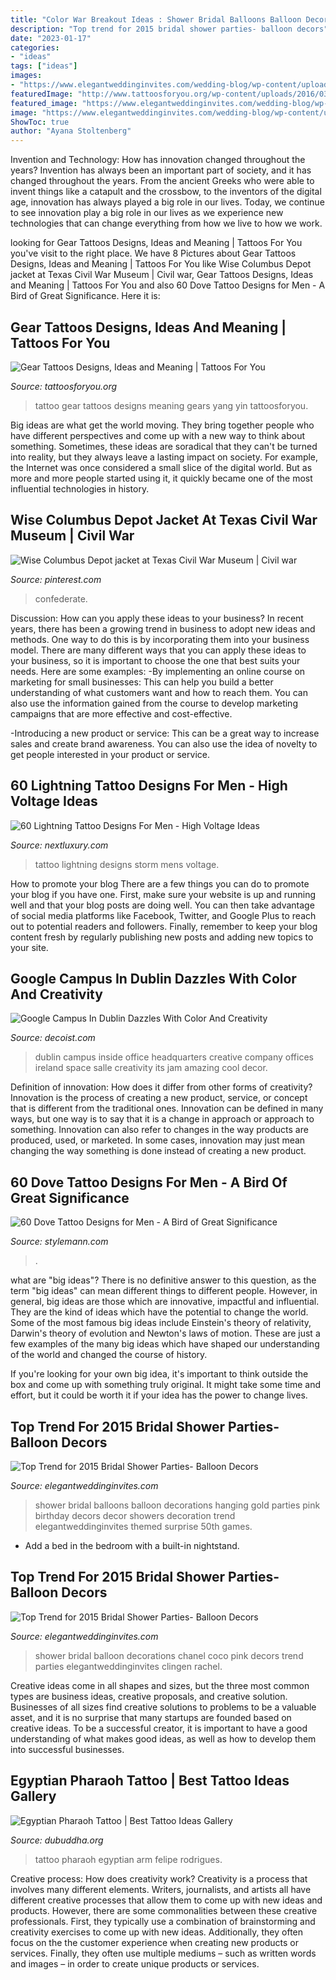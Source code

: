 ```yaml
---
title: "Color War Breakout Ideas : Shower Bridal Balloons Balloon Decorations Hanging Gold Parties Pink Birthday Decors Decor Showers Decoration Trend Elegantweddinginvites Themed Surprise 50th Games"
description: "Top trend for 2015 bridal shower parties- balloon decors"
date: "2023-01-17"
categories:
- "ideas"
tags: ["ideas"]
images:
- "https://www.elegantweddinginvites.com/wedding-blog/wp-content/uploads/2015/01/hanging-gold-balloon-decorations-for-gold-and-pink-bridal-shower-parties-2015.jpg"
featuredImage: "http://www.tattoosforyou.org/wp-content/uploads/2016/03/Gears-Tattoo.jpg"
featured_image: "https://www.elegantweddinginvites.com/wedding-blog/wp-content/uploads/2015/01/hanging-gold-balloon-decorations-for-gold-and-pink-bridal-shower-parties-2015.jpg"
image: "https://www.elegantweddinginvites.com/wedding-blog/wp-content/uploads/2015/01/coco-chanel-inspired-pink-and-black-bridal-shower-ideas-with-balloon-decorations.jpg"
ShowToc: true
author: "Ayana Stoltenberg"
---
```



Invention and Technology: How has innovation changed throughout the years?
Invention has always been an important part of society, and it has changed throughout the years. From the ancient Greeks who were able to invent things like a catapult and the crossbow, to the inventors of the digital age, innovation has always played a big role in our lives. Today, we continue to see innovation play a big role in our lives as we experience new technologies that can change everything from how we live to how we work.

	

		
looking for Gear Tattoos Designs, Ideas and Meaning | Tattoos For You you've visit to the right place. We have 8 Pictures about Gear Tattoos Designs, Ideas and Meaning | Tattoos For You like Wise Columbus Depot jacket at Texas Civil War Museum | Civil war, Gear Tattoos Designs, Ideas and Meaning | Tattoos For You and also 60 Dove Tattoo Designs for Men - A Bird of Great Significance. Here it is:
		
    
## Gear Tattoos Designs, Ideas And Meaning | Tattoos For You

<img loading=lazy src="http://www.tattoosforyou.org/wp-content/uploads/2016/03/Gears-Tattoo.jpg" onerror="this.onerror=null;this.src='https://tse1.mm.bing.net/th?id=OIP.joSBfy_eOwVAxej9F5QMYQHaLL&amp;pid=15.1';" alt="Gear Tattoos Designs, Ideas and Meaning | Tattoos For You">

_Source: tattoosforyou.org_

>tattoo gear tattoos designs meaning gears yang yin tattoosforyou. 

	

Big ideas are what get the world moving. They bring together people who have different perspectives and come up with a new way to think about something. Sometimes, these ideas are soradical that they can't be turned into reality, but they always leave a lasting impact on society. For example, the Internet was once considered a small slice of the digital world. But as more and more people started using it, it quickly became one of the most influential technologies in history.

    
## Wise Columbus Depot Jacket At Texas Civil War Museum | Civil War

<img loading=lazy src="https://i.pinimg.com/736x/25/e0/ff/25e0ffe2e05c0b0d0ccc21a3fc336474.jpg" onerror="this.onerror=null;this.src='https://tse3.mm.bing.net/th?id=OIP.FJdFpfcFeK7b_2kVlrIY3AHaJ3&amp;pid=15.1';" alt="Wise Columbus Depot jacket at Texas Civil War Museum | Civil war">

_Source: pinterest.com_

>confederate. 

	

Discussion: How can you apply these ideas to your business?
In recent years, there has been a growing trend in business to adopt new ideas and methods. One way to do this is by incorporating them into your business model. There are many different ways that you can apply these ideas to your business, so it is important to choose the one that best suits your needs. Here are some examples: 
-By implementing an online course on marketing for small businesses: This can help you build a better understanding of what customers want and how to reach them. You can also use the information gained from the course to develop marketing campaigns that are more effective and cost-effective. 

-Introducing a new product or service: This can be a great way to increase sales and create brand awareness. You can also use the idea of novelty to get people interested in your product or service.

    
## 60 Lightning Tattoo Designs For Men - High Voltage Ideas

<img loading=lazy src="http://nextluxury.com/wp-content/uploads/electrical-storm-lightning-tattoo-for-men-on-bicep.jpg" onerror="this.onerror=null;this.src='https://tse1.mm.bing.net/th?id=OIP.3A8_OifwAstGzpFx1WHX8AHaG_&amp;pid=15.1';" alt="60 Lightning Tattoo Designs For Men - High Voltage Ideas">

_Source: nextluxury.com_

>tattoo lightning designs storm mens voltage. 

	

How to promote your blog
There are a few things you can do to promote your blog if you have one. First, make sure your website is up and running well and that your blog posts are doing well. You can then take advantage of social media platforms like Facebook, Twitter, and Google Plus to reach out to potential readers and followers. Finally, remember to keep your blog content fresh by regularly publishing new posts and adding new topics to your site.

    
## Google Campus In Dublin Dazzles With Color And Creativity

<img loading=lazy src="http://cdn.decoist.com/wp-content/uploads/2013/08/Rock-on-inside-the-Google-Dublin-Campus.jpg" onerror="this.onerror=null;this.src='https://tse4.mm.bing.net/th?id=OIP.lWEWhAl3s6PEqt1CAZ8g6wHaE8&amp;pid=15.1';" alt="Google Campus In Dublin Dazzles With Color And Creativity">

_Source: decoist.com_

>dublin campus inside office headquarters creative company offices ireland space salle creativity its jam amazing cool decor. 

	

Definition of innovation: How does it differ from other forms of creativity?
Innovation is the process of creating a new product, service, or concept that is different from the traditional ones. Innovation can be defined in many ways, but one way is to say that it is a change in approach or approach to something. Innovation can also refer to changes in the way products are produced, used, or marketed. In some cases, innovation may just mean changing the way something is done instead of creating a new product.

    
## 60 Dove Tattoo Designs For Men - A Bird Of Great Significance

<img loading=lazy src="https://stylemann.com/wp-content/uploads/2016/11/Dove-Tattoo-39-650x650.jpg" onerror="this.onerror=null;this.src='https://tse4.mm.bing.net/th?id=OIP.Ljlf8yOw83woccNb0i_IgwHaHa&amp;pid=15.1';" alt="60 Dove Tattoo Designs for Men - A Bird of Great Significance">

_Source: stylemann.com_

>. 

	

what are "big ideas"?
There is no definitive answer to this question, as the term "big ideas" can mean different things to different people. However, in general, big ideas are those which are innovative, impactful and influential. They are the kind of ideas which have the potential to change the world.
Some of the most famous big ideas include Einstein's theory of relativity, Darwin's theory of evolution and Newton's laws of motion. These are just a few examples of the many big ideas which have shaped our understanding of the world and changed the course of history.

If you're looking for your own big idea, it's important to think outside the box and come up with something truly original. It might take some time and effort, but it could be worth it if your idea has the power to change lives.

    
## Top Trend For 2015 Bridal Shower Parties- Balloon Decors

<img loading=lazy src="https://www.elegantweddinginvites.com/wedding-blog/wp-content/uploads/2015/01/hanging-gold-balloon-decorations-for-gold-and-pink-bridal-shower-parties-2015.jpg" onerror="this.onerror=null;this.src='https://tse4.mm.bing.net/th?id=OIP.3yoo9b4DWN9CEJCy-KSNmwHaPe&amp;pid=15.1';" alt="Top Trend for 2015 Bridal Shower Parties- Balloon Decors">

_Source: elegantweddinginvites.com_

>shower bridal balloons balloon decorations hanging gold parties pink birthday decors decor showers decoration trend elegantweddinginvites themed surprise 50th games. 

	

- Add a bed in the bedroom with a built-in nightstand.

    
## Top Trend For 2015 Bridal Shower Parties- Balloon Decors

<img loading=lazy src="https://www.elegantweddinginvites.com/wedding-blog/wp-content/uploads/2015/01/coco-chanel-inspired-pink-and-black-bridal-shower-ideas-with-balloon-decorations.jpg" onerror="this.onerror=null;this.src='https://tse2.mm.bing.net/th?id=OIP.Lt4yNgUwDNmnSSICNX5i6AHaJg&amp;pid=15.1';" alt="Top Trend for 2015 Bridal Shower Parties- Balloon Decors">

_Source: elegantweddinginvites.com_

>shower bridal balloon decorations chanel coco pink decors trend parties elegantweddinginvites clingen rachel. 

	

Creative ideas come in all shapes and sizes, but the three most common types are business ideas, creative proposals, and creative solution. Businesses of all sizes find creative solutions to problems to be a valuable asset, and it is no surprise that many startups are founded based on creative ideas. To be a successful creator, it is important to have a good understanding of what makes good ideas, as well as how to develop them into successful businesses.

    
## Egyptian Pharaoh Tattoo | Best Tattoo Ideas Gallery

<img loading=lazy src="http://www.dubuddha.org/wp-content/uploads/2017/12/Egyptian-Pharaoh-Tattoo-by-Felipe-Rodrigues-728x910.jpg" onerror="this.onerror=null;this.src='https://tse4.mm.bing.net/th?id=OIP.GWivQvcOMzr3lMb32gqTQgHaJQ&amp;pid=15.1';" alt="Egyptian Pharaoh Tattoo | Best Tattoo Ideas Gallery">

_Source: dubuddha.org_

>tattoo pharaoh egyptian arm felipe rodrigues. 

	

Creative process: How does creativity work?
Creativity is a process that involves many different elements. Writers, journalists, and artists all have different creative processes that allow them to come up with new ideas and products. However, there are some commonalities between these creative professionals. First, they typically use a combination of brainstorming and creativity exercises to come up with new ideas. Additionally, they often focus on the the customer experience when creating new products or services. Finally, they often use multiple mediums – such as written words and images – in order to create unique products or services.

